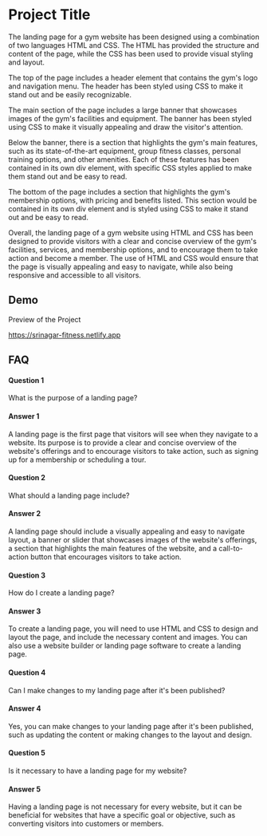 
# Project Title

The landing page for a gym website has been designed using a combination of two languages HTML and CSS. The HTML has provided the structure and content of the page, while the CSS has been used to provide visual styling and layout.

The top of the page includes a header element that contains the gym's logo and navigation menu. The header has been styled using CSS to make it stand out and be easily recognizable.

The main section of the page includes a large banner that showcases images of the gym's facilities and equipment. The banner has been styled using CSS to make it visually appealing and draw the visitor's attention.

Below the banner, there is a section that highlights the gym's main features, such as its state-of-the-art equipment, group fitness classes, personal training options, and other amenities. Each of these features has been contained in its own div element, with specific CSS styles applied to make them stand out and be easy to read.

The bottom of the page includes a section that highlights the gym's membership options, with pricing and benefits listed. This section would be contained in its own div element and is styled using CSS to make it stand out and be easy to read.

Overall, the landing page of a gym website using HTML and CSS has been designed to provide visitors with a clear and concise overview of the gym's facilities, services, and membership options, and to encourage them to take action and become a member. The use of HTML and CSS would ensure that the page is visually appealing and easy to navigate, while also being responsive and accessible to all visitors.
## Demo


Preview of the Project

https://srinagar-fitness.netlify.app
## FAQ

#### Question 1

What is the purpose of a landing page?
#### Answer 1
A landing page is the first page that visitors will see when they navigate to a website. Its purpose is to provide a clear and concise overview of the website's offerings and to encourage visitors to take action, such as signing up for a membership or scheduling a tour.

#### Question 2
What should a landing page include?
#### Answer 2
A landing page should include a visually appealing and easy to navigate layout, a banner or slider that showcases images of the website's offerings, a section that highlights the main features of the website, and a call-to-action button that encourages visitors to take action.

#### Question 3
How do I create a landing page?
#### Answer 3
To create a landing page, you will need to use HTML and CSS to design and layout the page, and include the necessary content and images. You can also use a website builder or landing page software to create a landing page.

#### Question 4
Can I make changes to my landing page after it's been published?
#### Answer 4
Yes, you can make changes to your landing page after it's been published, such as updating the content or making changes to the layout and design.

#### Question 5
Is it necessary to have a landing page for my website?
#### Answer 5
Having a landing page is not necessary for every website, but it can be beneficial for websites that have a specific goal or objective, such as converting visitors into customers or members.
